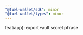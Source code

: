 ```yaml
---
"@fuel-wallet/sdk": minor
"@fuel-wallet/types": minor
---
```


feat(app): export vault secret phrase

